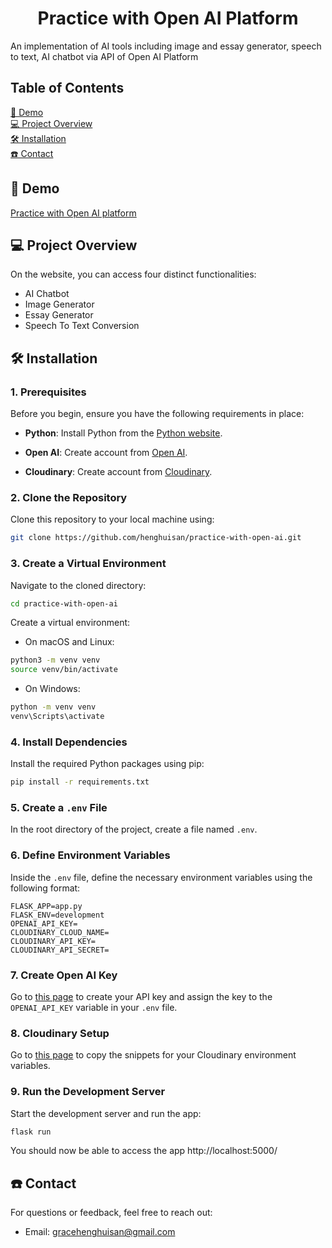 <h1 align="center" id="title">Practice with Open AI Platform </h1>

An implementation of AI tools including image and essay generator, speech to text, AI chatbot via API of Open AI Platform

## Table of Contents

[🚀 Demo](#demo) <br />
[💻 Project Overview](#getting-started) <br />
[🛠️ Installation](#installation) <br />
[☎️ Contact](#contact) <br />

## 🚀 Demo
[Practice with Open AI platform](https://practice-with-open-ai.vercel.app/)

## 💻 Project Overview
On the website, you can access four distinct functionalities:

- AI Chatbot
- Image Generator
- Essay Generator
- Speech To Text Conversion

## 🛠️ Installation
### 1. Prerequisites
Before you begin, ensure you have the following requirements in place:

- **Python**: Install Python from the [Python website](https://www.python.org/downloads/).

- **Open AI**: Create account from [Open AI](https://openai.com/).

- **Cloudinary**: Create account from [Cloudinary](https://cloudinary.com/).

### 2. Clone the Repository
Clone this repository to your local machine using:

```bash
git clone https://github.com/henghuisan/practice-with-open-ai.git
```
### 3. Create a Virtual Environment
Navigate to the cloned directory:

``` bash
cd practice-with-open-ai
```

Create a virtual environment:

- On macOS and Linux:
``` bash
python3 -m venv venv
source venv/bin/activate
```

- On Windows:
``` bash
python -m venv venv
venv\Scripts\activate
```

### 4. Install Dependencies
Install the required Python packages using pip:
```bash
pip install -r requirements.txt
```

### 5. Create a `.env` File
In the root directory of the project, create a file named `.env`.

### 6. Define Environment Variables
Inside the `.env` file, define the necessary environment variables using the following format:

```plaintext
FLASK_APP=app.py
FLASK_ENV=development
OPENAI_API_KEY=
CLOUDINARY_CLOUD_NAME=
CLOUDINARY_API_KEY=
CLOUDINARY_API_SECRET=
```

### 7. Create Open AI Key

Go to [this page](https://platform.openai.com/account/api-keys) to create your API key and assign the key to the `OPENAI_API_KEY` variable in your `.env` file.

### 8. Cloudinary Setup
Go to [this page](https://console.cloudinary.com/console/c-c74771f54ad46e333740e0fb85b24c/getting-started) to copy the snippets for your Cloudinary environment variables.

### 9. Run the Development Server
Start the development server and run the app:
```bash
flask run
```

You should now be able to access the app http://localhost:5000/

## ☎️ Contact

For questions or feedback, feel free to reach out:

- Email: gracehenghuisan@gmail.com

